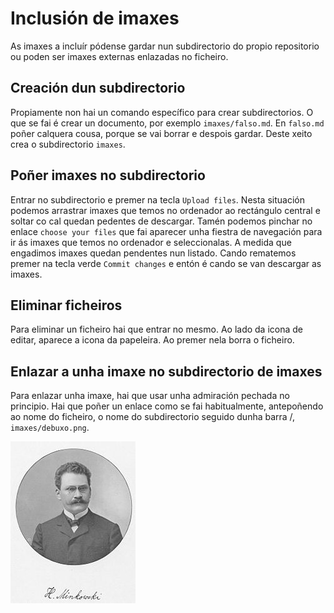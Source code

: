 # Inclusión de imaxes

As imaxes a incluír pódense gardar nun subdirectorio do propio repositorio ou poden ser imaxes externas enlazadas no ficheiro.

## Creación dun subdirectorio

Propiamente non hai un comando específico para crear subdirectorios. O que se fai é crear un documento, por exemplo `imaxes/falso.md`. En `falso.md` poñer calquera cousa, porque se vai borrar e despois gardar. Deste xeito crea o subdirectorio `imaxes`.

## Poñer imaxes no subdirectorio

Entrar no subdirectorio e premer na tecla `Upload files`. Nesta situación podemos arrastrar imaxes que temos no ordenador ao rectángulo central e soltar co cal quedan pedentes de descargar. Tamén podemos pinchar no enlace `choose your files` que fai aparecer unha fiestra de navegación para ir ás imaxes que temos no ordenador e seleccionalas. A medida que engadimos imaxes quedan pendentes nun listado. Cando rematemos premer na tecla verde `Commit changes` e entón é cando se van descargar as imaxes.

## Eliminar ficheiros

Para eliminar un ficheiro hai que entrar no mesmo. Ao lado da icona de editar, aparece a icona da papeleira. Ao premer nela borra o ficheiro.

## Enlazar a unha imaxe no subdirectorio de imaxes

Para enlazar unha imaxe, hai que usar unha admiración pechada no principio. Hai que poñer un enlace como se fai habitualmente, antepoñendo ao nome do ficheiro, o nome do subdirectorio seguido dunha barra /, `imaxes/debuxo.png`.

![Hermann](imaxes/200px-De_Raum_zeit_Minkowski_Bild.jpg)
